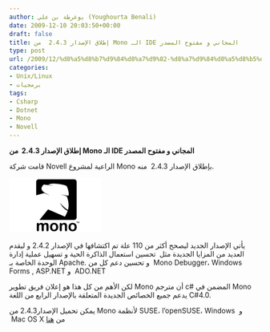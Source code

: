 ```yaml
---
author: يوغرطة بن علي (Youghourta Benali)
date: 2009-12-10 20:03:50+00:00
draft: false
title: إطلاق الإصدار 2.4.3  من Mono الـ IDE المجاني و مفتوح المصدر
type: post
url: /2009/12/%d8%a5%d8%b7%d9%84%d8%a7%d9%82-%d8%a7%d9%84%d8%a5%d8%b5%d8%af%d8%a7%d8%b1-2-4-3-%d9%85%d9%86-mono-%d8%a7%d9%84%d9%80-ide-%d8%a7%d9%84%d9%85%d8%ac%d8%a7%d9%86%d9%8a-%d9%88-%d9%85%d9%81%d8%aa%d9%88/
categories:
- Unix/Linux
- برمجيات
tags:
- Csharp
- Dotnet
- Mono
- Novell
---
```


**إطلاق الإصدار 2.4.3  من Mono الـ IDE المجاني و مفتوح المصدر**



قامت شركة Novell الراعية لمشروع Mono بإطلاق الإصدار 2.4.3  منه.

![mono_logo](mono_logo.png)


يأتي الإصدار الجديد ليصحح أكثر من 110 علة تم اكتشافها في الإصدار 2.4.2 و ليقدم العديد من المزايا الجديدة مثل  تحسين استعمال الذاكرة الحية و تسهيل عملية إدارة الوحدة الخاصة بـ Apache. و تحسين دعم كل من  Mono Debugger، Windows Forms , ASP.NET و  ADO.NET

لكن الأهم من كل هذا هو إعلان فريق تطوير Mono أن مترجم c# المضمن في Mono يدعم جميع الخصائص الجديدة المتعلقة بالإصدار الرابع من اللغة C#4.0.

يمكن تحميل الإصدار2.4.3 من Mono لأنظمة SUSE، l’openSUSE، Windows  و  Mac OS X من [هنا](http://www.go-mono.com/mono-downloads/download.html)
